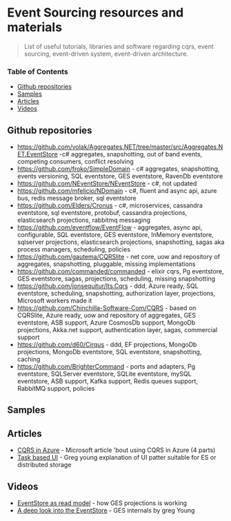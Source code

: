 # Event Sourcing resources and materials

> List of useful tutorials, libraries and software regarding cqrs, event sourcing, event-driven system, event-driven architecture.

### Table of Contents
- [Github repositories](#github-repositories)
- [Samples](#samples)
- [Articles](#articles)
- [Videos](#videos)

## Github repositories

* https://github.com/volak/Aggregates.NET/tree/master/src/Aggregates.NET.EventStore -c# aggregates, snapshotting, out of band events, competing consumers, conflict resolving
* https://github.com/froko/SimpleDomain - c# aggregates, snapshotting, events versioning, SQL eventstore, GES eventstore, RavenDb eventstore
* https://github.com/NEventStore/NEventStore - c#, not updated
* https://github.com/mfelicio/NDomain - c#, fluent and async api, azure bus, redis message broker, sql eventstore
* https://github.com/Elders/Cronus - c#, microservices, cassandra eventstore, sql eventstore, protobuf, cassandra projections, elasticsearch projections, rabbitmq messaging
* https://github.com/eventflow/EventFlow - aggregates, async api, configurable, SQL eventstore, GES eventstore, InMemory eventstore, sqlserver projections, elasticsearch projections, snapshotting, sagas aka process managers, scheduling, policies
* https://github.com/gautema/CQRSlite - net core, uow and repository of aggregates, snapshotting, pluggable, missing implementations
* https://github.com/commanded/commanded - elixir cqrs, Pg eventstore, GES eventstore, sagas, projections, scheduling, missing snapshotting
* https://github.com/jonsequitur/Its.Cqrs - ddd, Azure ready, SQL eventstore, scheduling, snapshotting, authorization layer, projections, Microsoft workers made it
* https://github.com/Chinchilla-Software-Com/CQRS - based on CQRSlite, Azure ready, uow and repository of aggregates, GES eventstore, ASB support, Azure CosmosDb support, MongoDb projections, Akka.net support, authentication layer, sagas, commercial support
* https://github.com/d60/Cirqus - ddd, EF projections, MongoDb projections, MongoDb eventstore, SQL eventstore, snapshotting, caching
* https://github.com/BrighterCommand - ports and adapters, Pg eventstore, SQLServer eventstore, SQLite eventstore, mySQL eventstore, ASB support, Kafka support, Redis queues support, RabbitMQ support, policies

## Samples

## Articles
* [CQRS in Azure](https://blogs.msdn.microsoft.com/azuredev/2017/03/09/cqrs-in-azure-part-1/) - Microsoft article 'bout using CQRS in Azure (4 parts)
* [Task based UI](http://codebetter.com/gregyoung/2010/02/16/cqrs-task-based-uis-event-sourcing-agh/) - Greg young explanation of UI patter suitable for ES or distributed storage 

## Videos
* [EventStore as read model](https://skillsmatter.com/skillscasts/3836-event-store-as-a-read-model) - how GES projections is working
* [A deep look into the EventStore](https://vimeo.com/53153270) - GES internals by greg Young
